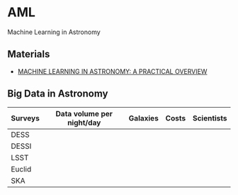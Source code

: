 # AML
Machine Learning in Astronomy


## Materials
- [MACHINE LEARNING IN ASTRONOMY: A PRACTICAL OVERVIEW](https://arxiv.org/pdf/1904.07248.pdf)

## Big Data in Astronomy

|Surveys  | Data volume per night/day  | Galaxies  | Costs  |Scientists   |
|---|---|---|---|---|
| DESS  |   |   |   |   |
| DESSI  |   |   |   |   |
|LSST   |   |   |   |   |
|Euclid |   |   |   |   |
| SKA  |    |   |   |   |
